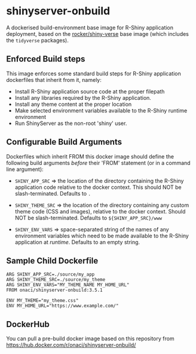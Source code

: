 # shinyserver-onbuild
A dockerised build-environment base image for R-Shiny application deployment,
based on the [rocker/shiny-verse](https://hub.docker.com/r/rocker/shiny/) base image (which includes the ```tidyverse```
packages).

## Enforced Build steps
This image enforces some standard build steps for R-Shiny application dockerfiles
that inherit from it, namely:

* Install R-Shiny application source code at the proper filepath
* Install any libraries required by the R-Shiny application.
* Install any theme content at the proper location
* Make selected environment variables available to the R-Shiny runtime environment
* Run ShinyServer as the non-root 'shiny' user.

## Configurable Build Arguments
Dockerfiles which inherit FROM this docker image should define the following
build arguments _before_ their 'FROM' statement (or in a command line argument):

* ```SHINY_APP_SRC``` => the location of the directory containing the 
  R-Shiny application code relative to the docker context. This should 
  NOT be slash-terminated. Defaults to ```.```
  
* ```SHINY_THEME_SRC``` => the location of the directory containing any 
  custom theme code (CSS and images), relative to the docker context. 
  Should NOT be slash-terminated. Defaults to ```${SHINY_APP_SRC}/www```
  
* ```SHINY_ENV_VARS``` =>  space-separated string of the names of any
  environment variables which need to be made available to the R-Shiny 
  application at _runtime_. Defaults to an empty string.
  
## Sample Child Dockerfile
```
ARG SHINY_APP_SRC=./source/my_app
ARG SHINY_THEME_SRC=./source/my_theme
ARG SHINY_ENV_VARS="MY_THEME_NAME MY_HOME_URL"
FROM onaci/shinyserver-onbuild:3.5.1

ENV MY_THEME="my_theme.css"
ENV MY_HOME_URL="https://www.example.com/"
```  

## DockerHub

You can pull a pre-build docker image based on this repository from https://hub.docker.com/r/onaci/shinyserver-onbuild/

